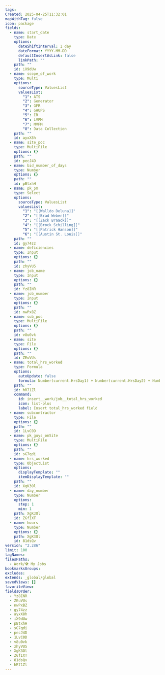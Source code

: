 ```yaml
---
tags: 
Created: 2025-04-25T11:32:01
mapWithTag: false
icon: package
fields:
  - name: start_date
    type: Date
    options:
      dateShiftInterval: 1 day
      dateFormat: YYYY-MM-DD
      defaultInsertAsLink: false
      linkPath: ""
    path: ""
    id: iX9dUw
  - name: scope_of_work
    type: Multi
    options:
      sourceType: ValuesList
      valuesList:
        "1": ATS
        "2": Generator
        "3": GFR
        "4": GHUPS
        "5": IR
        "6": LVPM
        "7": MVPM
        "8": Data Collection
    path: ""
    id: ayxX8h
  - name: site_poc
    type: MultiFile
    options: {}
    path: ""
    id: pecJ4D
  - name: bid_number_of_days
    type: Number
    options: {}
    path: ""
    id: pBtxhH
  - name: pk_pm
    type: Select
    options:
      sourceType: ValuesList
      valuesList:
        "1": "[[Walldo Deluna]]"
        "2": "[[Brad Weber]]"
        "3": "[[Zack Braack]]"
        "4": "[[Brock Schilling]]"
        "5": "[[Patrick Hanson]]"
        "6": "[[Austin St. Louis]]"
    path: ""
    id: gy74zz
  - name: deficiencies
    type: Input
    options: {}
    path: ""
    id: zhyVU5
  - name: job_name
    type: Input
    options: {}
    path: ""
    id: Yz8INR
  - name: job_number
    type: Input
    options: {}
    path: ""
    id: nwPxBZ
  - name: sub_poc
    type: MultiFile
    options: {}
    path: ""
    id: v8u0vk
  - name: site
    type: File
    options: {}
    path: ""
    id: ZEuVUs
  - name: total_hrs_worked
    type: Formula
    options:
      autoUpdate: false
      formula: Number(current.HrsDay1) + Number(current.HrsDay2) + Number(current.HrsDay3) + Number(current.HrsDay4) + Number(current.HrsDay5) + Number(current.HrsDay6) + Number(current.HrsDay7) +  Number(current.HrsDay8) + Number(current.HrsDay9) + Number(current.HrsDay10)
    path: ""
    id: hR71Zl
    command:
      id: insert__work/job__total_hrs_worked
      icon: list-plus
      label: Insert total_hrs_worked field
  - name: subcontractor
    type: File
    options: {}
    path: ""
    id: 1LvC0D
  - name: pk_guys_onSite
    type: MultiFile
    options: {}
    path: ""
    id: sG7qdi
  - name: hrs_worked
    type: ObjectList
    options:
      displayTemplate: ""
      itemDisplayTemplate: ""
    path: ""
    id: XgK3Ol
  - name: day_number
    type: Number
    options:
      step: 1
      min: 1
    path: XgK3Ol
    id: ZGfIXT
  - name: hours
    type: Number
    options: {}
    path: XgK3Ol
    id: 81dsQv
version: "2.286"
limit: 100
tagNames: 
filesPaths:
  - Work/🛠 My Jobs
bookmarksGroups: 
excludes: 
extends: _global/global
savedViews: []
favoriteView: 
fieldsOrder:
  - Yz8INR
  - ZEuVUs
  - nwPxBZ
  - gy74zz
  - ayxX8h
  - iX9dUw
  - pBtxhH
  - sG7qdi
  - pecJ4D
  - 1LvC0D
  - v8u0vk
  - zhyVU5
  - XgK3Ol
  - ZGfIXT
  - 81dsQv
  - hR71Zl
---
```

